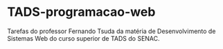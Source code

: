 # TADS-programacao-web
Tarefas do professor Fernando Tsuda da matéria de Desenvolvimento de Sistemas Web do curso superior de TADS do SENAC.
